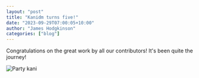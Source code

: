 ```yaml
---
layout: "post"
title: "Kanidm turns five!"
date: "2023-09-29T07:00:05+10:00"
author: "James Hodgkinson"
categories: ["blog"]
---
```


Congratulations on the great work by all our contributors! It's been quite the journey!

![Party kani](/images/kani-party.png)
